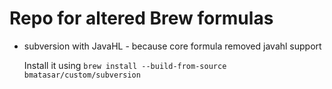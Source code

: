 # Repo for altered Brew formulas
- subversion with JavaHL - because core formula removed javahl support

  Install it using `brew install --build-from-source bmatasar/custom/subversion`
